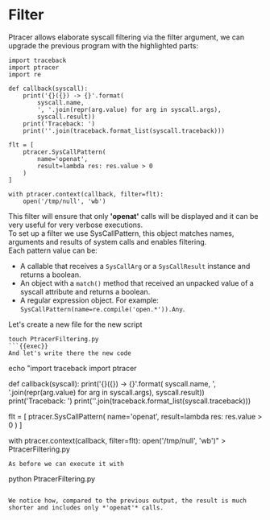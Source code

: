 # Filter

Ptracer allows elaborate syscall filtering via the filter argument, we can upgrade the previous program with the highlighted parts:
```python{13-18, 20}
import traceback
import ptracer
import re

def callback(syscall):
    print('{}({}) -> {}'.format(
        syscall.name,
        ', '.join(repr(arg.value) for arg in syscall.args),
        syscall.result))
    print('Traceback: ')
    print(''.join(traceback.format_list(syscall.traceback)))

flt = [
    ptracer.SysCallPattern(
        name='openat',
        result=lambda res: res.value > 0
    )
]

with ptracer.context(callback, filter=flt):
    open('/tmp/null', 'wb')
```

This filter will ensure that only **'openat'** calls will be displayed and it can be very useful for very verbose executions.\
To set up a filter we use SysCallPattern, this object matches names, arguments and results of system calls and enables filtering.\
Each pattern value can be:
* A callable that receives a `SysCallArg` or a `SysCallResult` instance and returns a boolean.
* An object with a `match()` method that received an unpacked value of a syscall attribute and returns a boolean.
* A regular expression object. For example: `SysCallPattern(name=re.compile('open.*')).Any`.

Let's create a new file for the new script
```
touch PtracerFiltering.py
```{{exec}}
And let's write there the new code
```
echo "import traceback
import ptracer

def callback(syscall):
    print('{}({}) -> {}'.format(
        syscall.name,
        ', '.join(repr(arg.value) for arg in syscall.args),
        syscall.result))
    print('Traceback: ')
    print(''.join(traceback.format_list(syscall.traceback)))

flt = [
    ptracer.SysCallPattern(
        name='openat',
        result=lambda res: res.value > 0
    )
]

with ptracer.context(callback, filter=flt):
    open('/tmp/null', 'wb')" > PtracerFiltering.py
```{{exec}}
As before we can execute it with
```
python PtracerFiltering.py
```

We notice how, compared to the previous output, the result is much shorter and includes only *'openat'* calls.

